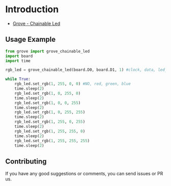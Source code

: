 # Introduction

- [Grove - Chainable Led](https://www.seeedstudio.com/Grove-Chainable-RGB-Led-V2-0.html)

## Usage Example

```python
from grove import grove_chainable_led
import board
import time

rgb_led = grove_chainable_led(board.D0, board.D1, 1) #clock, data, led_numbers

while True:
    rgb_led.set_rgb(1, 255, 0, 0) #NO, red, green, blue
    time.sleep(2)
    rgb_led.set_rgb(1, 0, 255, 0)
    time.sleep(2)
    rgb_led.set_rgb(1, 0, 0, 255)
    time.sleep(2)
    rgb_led.set_rgb(1, 0, 255, 255)
    time.sleep(2)
    rgb_led.set_rgb(1, 255, 0, 255)
    time.sleep(2)
    rgb_led.set_rgb(1, 255, 255, 0)
    time.sleep(2)
    rgb_led.set_rgb(1, 255, 255, 255)
    time.sleep(2)
```
## Contributing

If you have any good suggestions or comments, you can send issues or PR us.

